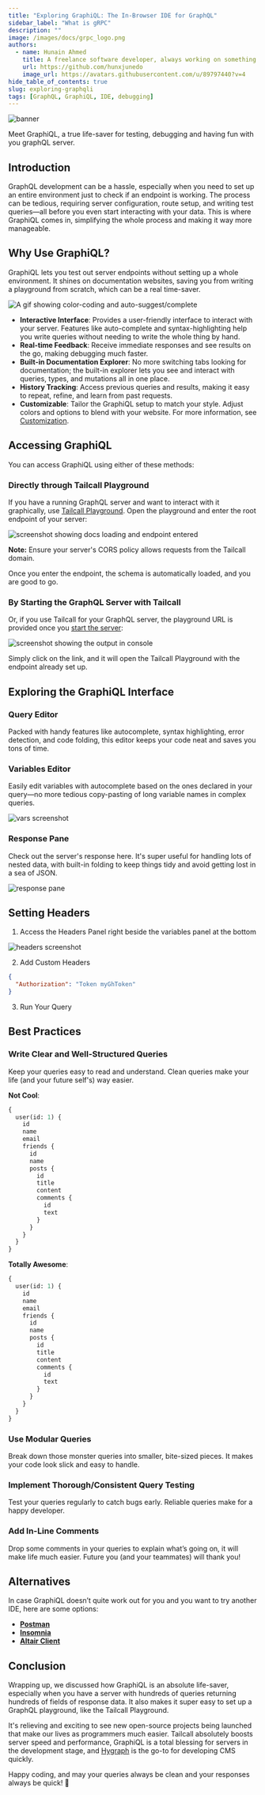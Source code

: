 ```yaml
---
title: "Exploring GraphiQL: The In-Browser IDE for GraphQL"
sidebar_label: "What is gRPC"
description: ""
image: /images/docs/grpc_logo.png
authors:
  - name: Hunain Ahmed
    title: A freelance software developer, always working on something new and fascinating.
    url: https://github.com/hunxjunedo
    image_url: https://avatars.githubusercontent.com/u/89797440?v=4
hide_table_of_contents: true
slug: exploring-graphqli
tags: [GraphQL, GraphiQL, IDE, debugging]
---
```


![banner](/images/graphiql/graphiql.png)

Meet GraphiQL, a true life-saver for testing, debugging and having fun with you graphQL server.

<!-- truncate -->

## Introduction

GraphQL development can be a hassle, especially when you need to set up an entire environment just to check if an endpoint is working. The process can be tedious, requiring server configuration, route setup, and writing test queries—all before you even start interacting with your data. This is where GraphiQL comes in, simplifying the whole process and making it way more manageable.

## Why Use GraphiQL?

GraphiQL lets you test out server endpoints without setting up a whole environment. It shines on documentation websites, saving you from writing a playground from scratch, which can be a real time-saver.

![A gif showing color-coding and auto-suggest/complete](/images/graphiql/qry.png)

- **Interactive Interface**: Provides a user-friendly interface to interact with your server. Features like auto-complete and syntax-highlighting help you write queries without needing to write the whole thing by hand.
- **Real-time Feedback**: Receive immediate responses and see results on the go, making debugging much faster.
- **Built-in Documentation Explorer**: No more switching tabs looking for documentation; the built-in explorer lets you see and interact with queries, types, and mutations all in one place.
- **History Tracking**: Access previous queries and results, making it easy to repeat, refine, and learn from past requests.
- **Customizable**: Tailor the GraphiQL setup to match your style. Adjust colors and options to blend with your website. For more information, see [Customization](https://graphiql-test.netlify.app/typedoc/modules/graphiql.html#customize).

## Accessing GraphiQL

You can access GraphiQL using either of these methods:

### Directly through Tailcall Playground

If you have a running GraphQL server and want to interact with it graphically, use [Tailcall Playground](https://tailcall.run/playground/). Open the playground and enter the root endpoint of your server:

![screenshot showing docs loading and endpoint entered](/images/graphiql/docs.png)

**Note:** Ensure your server's CORS policy allows requests from the Tailcall domain.

Once you enter the endpoint, the schema is automatically loaded, and you are good to go.

### By Starting the GraphQL Server with Tailcall

Or, if you use Tailcall for your GraphQL server, the playground URL is provided once you [start the server](https://tailcall.run/docs/#starting-the-graphql-server):

![screenshot showing the output in console](/images/graphiql/logoutput.png)

Simply click on the link, and it will open the Tailcall Playground with the endpoint already set up.

## Exploring the GraphiQL Interface

### Query Editor

Packed with handy features like autocomplete, syntax highlighting, error detection, and code folding, this editor keeps your code neat and saves you tons of time.

### Variables Editor

Easily edit variables with autocomplete based on the ones declared in your query—no more tedious copy-pasting of long variable names in complex queries.

![vars screenshot](/images/graphiql/vars.png)

### Response Pane

Check out the server's response here. It's super useful for handling lots of nested data, with built-in folding to keep things tidy and avoid getting lost in a sea of JSON.

![response pane](/images/graphiql/response.png)

## Setting Headers

1. Access the Headers Panel right beside the variables panel at the bottom

![headers screenshot](/images/graphiql/header.png)

2. Add Custom Headers

```json
{
  "Authorization": "Token myGhToken"
}
```

3. Run Your Query

## Best Practices

### Write Clear and Well-Structured Queries

Keep your queries easy to read and understand. Clean queries make your life (and your future self's) way easier.

**Not Cool**:

```graphql
{
  user(id: 1) {
    id
    name
    email
    friends {
      id
      name
      posts {
        id
        title
        content
        comments {
          id
          text
        }
      }
    }
  }
}
```

**Totally Awesome**:

```graphql
{
  user(id: 1) {
    id
    name
    email
    friends {
      id
      name
      posts {
        id
        title
        content
        comments {
          id
          text
        }
      }
    }
  }
}
```

### Use Modular Queries

Break down those monster queries into smaller, bite-sized pieces. It makes your code look slick and easy to handle.

### Implement Thorough/Consistent Query Testing

Test your queries regularly to catch bugs early. Reliable queries make for a happy developer.

### Add In-Line Comments

Drop some comments in your queries to explain what’s going on, it will make life much easier. Future you (and your teammates) will thank you!

## Alternatives

In case GraphiQL doesn’t quite work out for you and you want to try another IDE, here are some options:

- **[Postman](https://learning.postman.com/docs/sending-requests/graphql/graphql-overview/)**
- **[Insomnia](https://docs.insomnia.rest/insomnia/graphql-queries)**
- **[Altair Client](https://altairgraphql.dev/)**

## Conclusion

Wrapping up, we discussed how GraphiQL is an absolute life-saver, especially when you have a server with hundreds of queries returning hundreds of fields of response data. It also makes it super easy to set up a GraphQL playground, like the Tailcall Playground.

It's relieving and exciting to see new open-source projects being launched that make our lives as programmers much easier. Tailcall absolutely boosts server speed and performance, GraphiQL is a total blessing for servers in the development stage, and [Hygraph](https://hygraph.com/) is the go-to for developing CMS quickly.

Happy coding, and may your queries always be clean and your responses always be quick! 🚀
